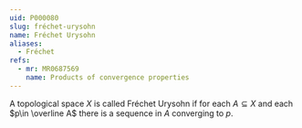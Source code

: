 ```yaml
---
uid: P000080
slug: fréchet-urysohn
name: Fréchet Urysohn
aliases:
  - Fréchet
refs:
  - mr: MR0687569
    name: Products of convergence properties
---
```

A topological space $X$ is called Fréchet Urysohn if for each $A\subseteq X$ and each $p\in \overline A$ there is a sequence in $A$ converging to $p$.
